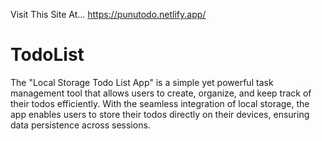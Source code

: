Visit This Site At...
https://punutodo.netlify.app/

# TodoList
The "Local Storage Todo List App" is a simple yet powerful task management tool that allows users to create, organize, and keep track of their todos efficiently. With the seamless integration of local storage, the app enables users to store their todos directly on their devices, ensuring data persistence across sessions.
